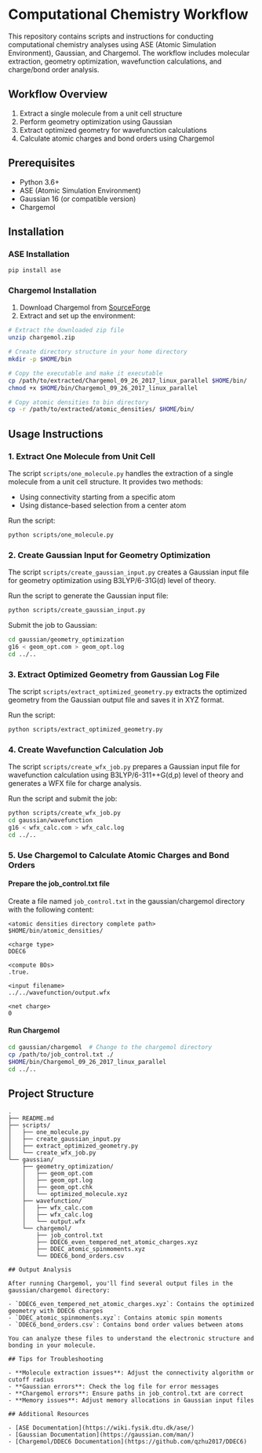 # Computational Chemistry Workflow

This repository contains scripts and instructions for conducting computational chemistry analyses using ASE (Atomic Simulation Environment), Gaussian, and Chargemol. The workflow includes molecular extraction, geometry optimization, wavefunction calculations, and charge/bond order analysis.

## Workflow Overview

1. Extract a single molecule from a unit cell structure
2. Perform geometry optimization using Gaussian
3. Extract optimized geometry for wavefunction calculations
4. Calculate atomic charges and bond orders using Chargemol

## Prerequisites

- Python 3.6+
- ASE (Atomic Simulation Environment)
- Gaussian 16 (or compatible version)
- Chargemol

## Installation

### ASE Installation

```bash
pip install ase
```

### Chargemol Installation

1. Download Chargemol from [SourceForge](https://sourceforge.net/projects/ddec/)
2. Extract and set up the environment:

```bash
# Extract the downloaded zip file
unzip chargemol.zip

# Create directory structure in your home directory
mkdir -p $HOME/bin

# Copy the executable and make it executable
cp /path/to/extracted/Chargemol_09_26_2017_linux_parallel $HOME/bin/
chmod +x $HOME/bin/Chargemol_09_26_2017_linux_parallel

# Copy atomic densities to bin directory
cp -r /path/to/extracted/atomic_densities/ $HOME/bin/
```

## Usage Instructions

### 1. Extract One Molecule from Unit Cell

The script `scripts/one_molecule.py` handles the extraction of a single molecule from a unit cell structure. It provides two methods:
- Using connectivity starting from a specific atom
- Using distance-based selection from a center atom

Run the script:

```bash
python scripts/one_molecule.py
```

### 2. Create Gaussian Input for Geometry Optimization

The script `scripts/create_gaussian_input.py` creates a Gaussian input file for geometry optimization using B3LYP/6-31G(d) level of theory.

Run the script to generate the Gaussian input file:

```bash
python scripts/create_gaussian_input.py
```

Submit the job to Gaussian:

```bash
cd gaussian/geometry_optimization
g16 < geom_opt.com > geom_opt.log
cd ../..
```

### 3. Extract Optimized Geometry from Gaussian Log File

The script `scripts/extract_optimized_geometry.py` extracts the optimized geometry from the Gaussian output file and saves it in XYZ format.

Run the script:

```bash
python scripts/extract_optimized_geometry.py
```

### 4. Create Wavefunction Calculation Job

The script `scripts/create_wfx_job.py` prepares a Gaussian input file for wavefunction calculation using B3LYP/6-311++G(d,p) level of theory and generates a WFX file for charge analysis.

Run the script and submit the job:

```bash
python scripts/create_wfx_job.py
cd gaussian/wavefunction
g16 < wfx_calc.com > wfx_calc.log
cd ../..
```

### 5. Use Chargemol to Calculate Atomic Charges and Bond Orders

#### Prepare the job_control.txt file

Create a file named `job_control.txt` in the gaussian/chargemol directory with the following content:

```
<atomic densities directory complete path>
$HOME/bin/atomic_densities/

<charge type>
DDEC6

<compute BOs>
.true.

<input filename>
../../wavefunction/output.wfx

<net charge>
0
```

#### Run Chargemol

```bash
cd gaussian/chargemol  # Change to the chargemol directory
cp /path/to/job_control.txt ./
$HOME/bin/Chargemol_09_26_2017_linux_parallel
cd ../..
```

## Project Structure

```
.
├── README.md
├── scripts/
│   ├── one_molecule.py
│   ├── create_gaussian_input.py
│   ├── extract_optimized_geometry.py
│   └── create_wfx_job.py
└── gaussian/
    ├── geometry_optimization/
    │   ├── geom_opt.com
    │   ├── geom_opt.log
    │   ├── geom_opt.chk
    │   └── optimized_molecule.xyz
    ├── wavefunction/
    │   ├── wfx_calc.com
    │   ├── wfx_calc.log
    │   └── output.wfx
    └── chargemol/
        ├── job_control.txt
        ├── DDEC6_even_tempered_net_atomic_charges.xyz
        ├── DDEC_atomic_spinmoments.xyz
        └── DDEC6_bond_orders.csv

## Output Analysis

After running Chargemol, you'll find several output files in the gaussian/chargemol directory:

- `DDEC6_even_tempered_net_atomic_charges.xyz`: Contains the optimized geometry with DDEC6 charges
- `DDEC_atomic_spinmoments.xyz`: Contains atomic spin moments
- `DDEC6_bond_orders.csv`: Contains bond order values between atoms

You can analyze these files to understand the electronic structure and bonding in your molecule.

## Tips for Troubleshooting

- **Molecule extraction issues**: Adjust the connectivity algorithm or cutoff radius
- **Gaussian errors**: Check the log file for error messages
- **Chargemol errors**: Ensure paths in job_control.txt are correct
- **Memory issues**: Adjust memory allocations in Gaussian input files

## Additional Resources

- [ASE Documentation](https://wiki.fysik.dtu.dk/ase/)
- [Gaussian Documentation](https://gaussian.com/man/)
- [Chargemol/DDEC6 Documentation](https://github.com/qzhu2017/DDEC6)
